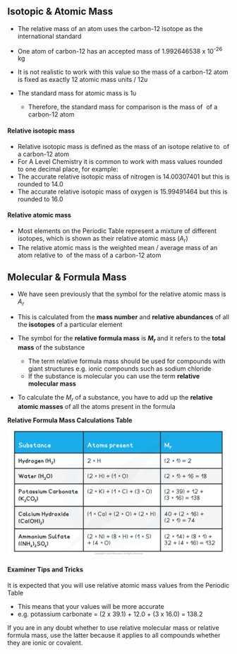 Isotopic & Atomic Mass
----------------------

* The relative mass of an atom uses the carbon-12 isotope as the international standard
* One atom of carbon-12 has an accepted mass of 1.992646538 x 10<sup>-26</sup> kg
* It is not realistic to work with this value so the mass of a carbon-12 atom is fixed as exactly 12 atomic mass units / 12υ
* The standard mass for atomic mass is 1υ

  + Therefore, the standard mass for comparison is the mass of <math>112{"language":"en","fontFamily":"Times New Roman","fontSize":"18"}</math> of a carbon-12 atom

#### Relative isotopic mass

* Relative isotopic mass is defined as the mass of an isotope relative to <math>112{"language":"en","fontFamily":"Times New Roman","fontSize":"18"}</math> of a carbon-12 atom
* For A Level Chemistry it is common to work with mass values rounded to one decimal place, for example:
* The accurate relative isotopic mass of nitrogen is 14.00307401 but this is rounded to 14.0
* The accurate relative isotopic mass of oxygen is 15.99491464 but this is rounded to 16.0

#### Relative atomic mass

* Most elements on the Periodic Table represent a mixture of different isotopes, which is shown as their relative atomic mass (<i>A</i><sub>r</sub>)
* The relative atomic mass is the weighted mean / average mass of an atom relative to <math>112{"language":"en","fontFamily":"Times New Roman","fontSize":"18"}</math> of the mass of a carbon-12 atom

Molecular & Formula Mass
------------------------

* We have seen previously that the symbol for the relative atomic mass is <i>A</i><sub><i>r</i></sub>
* This is calculated from the <b>mass number</b> and <b>relative abundances</b> of all the <b>isotopes</b> of a particular element
* The symbol for the <b>relative formula mass</b> is <i><b>M</b></i><sub><i><b>r</b></i></sub><b> </b>and it refers to the<b> total mass</b> of the substance

  + The term relative formula mass should be used for compounds with giant structures e.g. ionic compounds such as sodium chloride
  + If the substance is molecular you can use the term <b>relative molecular mass</b>
* To calculate the <i>M</i><sub><i>r</i></sub> of a substance, you have to add up the <b>relative atomic masses</b> of all the atoms present in the formula

<b>Relative Formula Mass Calculations Table</b>

![Relative Formula Mass Calculations Table, downloadable IGCSE & GCSE Chemistry revision notes](3.1.2-Relative-Formula-Mass-Calculations-Table.png)

#### Examiner Tips and Tricks

It is expected that you will use relative atomic mass values from the Periodic Table

* This means that your values will be more accurate
* e.g. potassium carbonate = (2 x 39.1) + 12.0 + (3 x 16.0) = 138.2

If you are in any doubt whether to use relative molecular mass or relative formula mass, use the latter because it applies to all compounds whether they are ionic or covalent.
